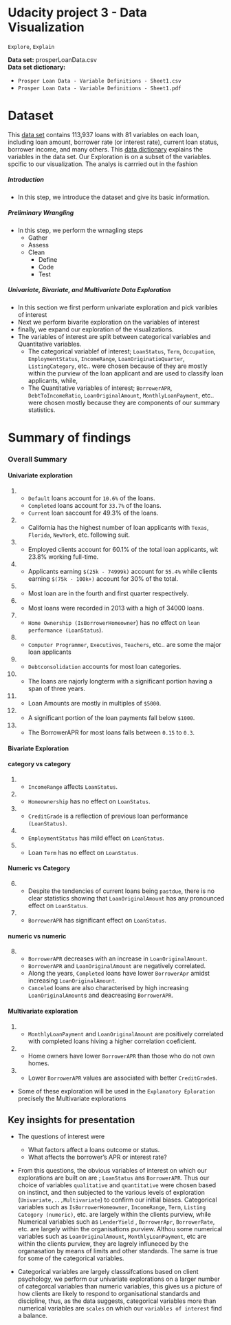 # Udacity project 3 - Data Visualization
`Explore`, `Explain`

<strong>Data set:</strong> prosperLoanData.csv<br>
<strong>Data set dictionary:</strong> <br>
- `Prosper Loan Data - Variable Definitions - Sheet1.csv`
- `Prosper Loan Data - Variable Definitions - Sheet1.pdf`

# Dataset
This [data set](https://s3.amazonaws.com/udacity-hosted-downloads/ud651/prosperLoanData.csv) contains 113,937 loans with 81 variables on each
loan, including loan amount, borrower rate (or interest rate),
current loan status, borrower income, and many others.
This [data dictionary](https://www.google.com/url?q=https://docs.google.com/spreadsheet/ccc?key%3D0AllIqIyvWZdadDd5NTlqZ1pBMHlsUjdrOTZHaVBuSlE%26usp%3Dsharing&sa=D&ust=1554484977407000) explains the variables in the data set.
Our Exploration is on a subset of the variables. spcific to our visualization.
The analys is carrried out in the fashion
##### Introduction
- In this step, we introduce the dataset and give its basic information.
    
##### Preliminary Wrangling
- In this step, we perform the wrnagling steps
    - Gather
    - Assess
    - Clean
        - Define
        - Code
        - Test
        
##### Univariate, Bivariate, and Multivariate Data Exploration
- In this section we first perform univariate exploration and pick varibles of interest
- Next we perform bivarite exploration on the variables of interest
- finally, we expand our exploration of the visualizations.
- The variables of interest are split between categorical variables and Quantitative variables.
    - The categorical variablef of interest; `LoanStatus`, `Term`, `Occupation`, `EmploymentStatus`, `IncomeRange`, `LoanOriginatioQuarter`, `ListingCategory`, etc.. were chosen because of they are mostly within the purview of the loan applicant and are used to classify loan applicants, while,
    - The Quantitative variables of interest; `BorrowerAPR`, `DebtToIncomeRatio`, `LoanOriginalAmount`, `MonthlyLoanPayment`, etc.. were chosen mostly because they are components of our summary statistics.

# Summary of findings
### Overall Summary
#### Univariate exploration
1.  - `Default` loans account for `10.6%` of the loans.
    - `Completed` loans account for `33.7%` of the loans.
    - `Current` loan saccount for 49.3% of the loans.
2.  - California has the highest number of loan applicants with `Texas`, `Florida`, `NewYork`, etc. following suit.
3.  - Employed clients account for 60.1% of the total loan applicants, wit 23.8% working full-time.

4.  - Applicants earning `$(25k - 74999k)` account for `55.4%` while clients earning  `$(75k - 100k+)` account for 30% of the total.
5.  - Most loan are in the fourth and first quarter respectively.
6.  - Most loans were recorded in 2013 with a high of 34000 loans.
7.  - `Home Ownership (IsBorrowerHomeowner`) has no effect on `loan performance (LoanStatus`).
8.  - `Computer Programmer`, `Executives`, `Teachers`, etc.. are some the major loan applicants
9.  - `Debtconsolidation` accounts for most loan categories.
10. - The loans are najorly longterm with a significant portion having a span of three years.
11. - Loan Amounts are mostly in multiples of `$5000`.
12. - A significant portion of the loan payments fall below `$1000`.
13. - The BorrowerAPR for most loans falls between `0.15` to `0.3`.

#### Bivariate Exploration <br>
#### category vs category
1. - `IncomeRange` affects `LoanStatus`.
2. - `Homeownership` has no effect on `LoanStatus`.
3. - `CreditGrade` is a reflection of previous loan performance `(LoanStatus)`.
4. - `EmploymentStatus` has mild effect on `LoanStatus`.
5. - Loan `Term` has no effect on `LoanStatus`.
#### Numeric vs Category
6. - Despite the tendencies of current loans being `pastdue`, there is no clear statistics showing that `LoanOriginalAmount` has any pronounced effect on `LoanStatus`.
7. - `BorrowerAPR` has significant effect on `LoanStatus`.
#### numeric vs numeric
8. - `BorrowerAPR` decreases with an increase in `LoanOriginalAmount`.
   - `BorrowerAPR` and `LoanOriginalAmount` are negatively correlated.
   - Along the years, `Completed` loans have lower `BorrowerApr` amidst increasing `LoanOriginalAmount`.
   - `Canceled` loans are also characterised by high increasing `LoanOriginalAmount`s and deacreasing `BorrowerAPR`.
#### Multivariate exploration
1. - `MonthlyLoanPayment` and `LoanOriginalAmount` are positively correlated with completed loans hiving a higher correlation coeficient.
2. - Home owners have lower `BorrowerAPR` than those who do not own homes.
3. - Lower `BorrowerAPR` values are associated with better `CreditGrade`s.

- Some of these exploration will be used in the `Explanatory Eploration` precisely the Multivariate explorations

## Key insights for presentation
- The questions of interest were 
    - What factors affect a loans outcome or status.
    - What affects the borrower’s APR or interest rate?
    
- From this questions, the obvious variables of interest on which our explorations are built on are ; `LoanStatus` ans `BorrowerAPR`. Thus our choice of variables `qualitative` and `quantitative` were chosen based on instinct, and then subjected to the various levels of exploration (`Univariate,..,Multivariate`) to confirm our initial biases. Categorical variables such as `IsBorrowerHomeowner`, `IncomeRange`, `Term`, `Listing Category (numeric)`, etc. are largely within the clients purview, while Numerical variables such as `LenderYield` , `BorrowerApr`, `BorrowerRate`, etc. are largely within the organisations purview. Althou some numerical variables such as `LoanOriginalAmount`, `MonthlyLoanPayment`, etc are within the clients purview, they are lagrely influneced by the organasation by means of limits and other standards. The same is true for some of the categorical variables. 
- Categorical variables are largely classsifcations based on client psychology, we perform our univariate explorations on a larger number of categorcal variables than numeric variables, this gives us a picture of how clients are likely to respond to organisational standards and discipline, thus, as the data suggests, categorical variables more than numerical variables are `scales` on which our `variables of interest` find a balance.